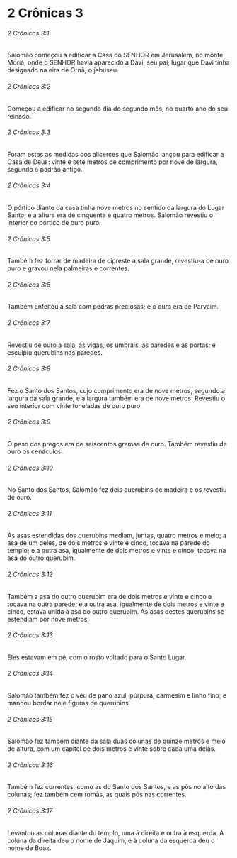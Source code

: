 # 2 Crônicas 3

###### 2 Crônicas 3:1

Salomão começou a edificar a Casa do SENHOR em Jerusalém, no monte Moriá, onde o SENHOR havia aparecido a Davi, seu pai, lugar que Davi tinha designado na eira de Ornã, o jebuseu.

###### 2 Crônicas 3:2

Começou a edificar no segundo dia do segundo mês, no quarto ano do seu reinado.

###### 2 Crônicas 3:3

Foram estas as medidas dos alicerces que Salomão lançou para edificar a Casa de Deus: vinte e sete metros de comprimento por nove de largura, segundo o padrão antigo.

###### 2 Crônicas 3:4

O pórtico diante da casa tinha nove metros no sentido da largura do Lugar Santo, e a altura era de cinquenta e quatro metros. Salomão revestiu o interior do pórtico de ouro puro.

###### 2 Crônicas 3:5

Também fez forrar de madeira de cipreste a sala grande, revestiu-a de ouro puro e gravou nela palmeiras e correntes.

###### 2 Crônicas 3:6

Também enfeitou a sala com pedras preciosas; e o ouro era de Parvaim.

###### 2 Crônicas 3:7

Revestiu de ouro a sala, as vigas, os umbrais, as paredes e as portas; e esculpiu querubins nas paredes.

###### 2 Crônicas 3:8

Fez o Santo dos Santos, cujo comprimento era de nove metros, segundo a largura da sala grande, e a largura também era de nove metros. Revestiu o seu interior com vinte toneladas de ouro puro.

###### 2 Crônicas 3:9

O peso dos pregos era de seiscentos gramas de ouro. Também revestiu de ouro os cenáculos.

###### 2 Crônicas 3:10

No Santo dos Santos, Salomão fez dois querubins de madeira e os revestiu de ouro.

###### 2 Crônicas 3:11

As asas estendidas dos querubins mediam, juntas, quatro metros e meio; a asa de um deles, de dois metros e vinte e cinco, tocava na parede do templo; e a outra asa, igualmente de dois metros e vinte e cinco, tocava na asa do outro querubim.

###### 2 Crônicas 3:12

Também a asa do outro querubim era de dois metros e vinte e cinco e tocava na outra parede; e a outra asa, igualmente de dois metros e vinte e cinco, estava unida à asa do outro querubim. As asas destes querubins se estendiam por nove metros.

###### 2 Crônicas 3:13

Eles estavam em pé, com o rosto voltado para o Santo Lugar.

###### 2 Crônicas 3:14

Salomão também fez o véu de pano azul, púrpura, carmesim e linho fino; e mandou bordar nele figuras de querubins.

###### 2 Crônicas 3:15

Salomão fez também diante da sala duas colunas de quinze metros e meio de altura, com um capitel de dois metros e vinte sobre cada uma delas.

###### 2 Crônicas 3:16

Também fez correntes, como as do Santo dos Santos, e as pôs no alto das colunas; fez também cem romãs, as quais pôs nas correntes.

###### 2 Crônicas 3:17

Levantou as colunas diante do templo, uma à direita e outra à esquerda. À coluna da direita deu o nome de Jaquim, e à coluna da esquerda deu o nome de Boaz.

